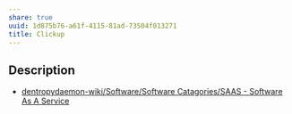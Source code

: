 ```yaml
---
share: true
uuid: 1d875b76-a61f-4115-81ad-73504f013271
title: Clickup
---
```

## Description

* [dentropydaemon-wiki/Software/Software Catagories/SAAS - Software As A Service](/undefined)
